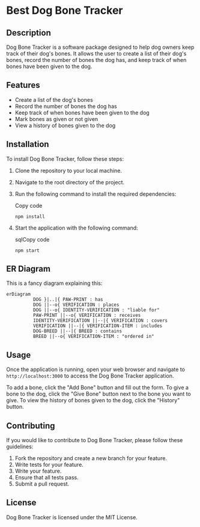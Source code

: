 # Best Dog Bone Tracker 

## Description

Dog Bone Tracker is a software package designed to help dog owners keep track of their dog's bones. It allows the user to create a list of their dog's bones, record the number of bones the dog has, and keep track of when bones have been given to the dog.

## Features

- Create a list of the dog's bones
- Record the number of bones the dog has
- Keep track of when bones have been given to the dog
- Mark bones as given or not given
- View a history of bones given to the dog

## Installation

To install Dog Bone Tracker, follow these steps:

1. Clone the repository to your local machine.
    
2. Navigate to the root directory of the project.
    
3. Run the following command to install the required dependencies:
    
    Copy code
    
    `npm install` 
    
4. Start the application with the following command:
    
    sqlCopy code
    
    `npm start` 
    

## ER Diagram
This is a fancy diagram explaining this:
```mermaid
erDiagram
          DOG }|..|{ PAW-PRINT : has
          DOG ||--o{ VERIFICATION : places
          DOG ||--o{ IDENTITY-VERIFICATION : "liable for"
          PAW-PRINT ||--o{ VERIFICATION : receives
          IDENTITY-VERIFICATION ||--|{ VERIFICATION : covers
          VERIFICATION ||--|{ VERIFICATION-ITEM : includes
          DOG-BREED ||--|{ BREED : contains
          BREED ||--o{ VERIFICATION-ITEM : "ordered in"
```


## Usage

Once the application is running, open your web browser and navigate to `http://localhost:3000` to access the Dog Bone Tracker application.

To add a bone, click the "Add Bone" button and fill out the form. To give a bone to the dog, click the "Give Bone" button next to the bone you want to give. To view the history of bones given to the dog, click the "History" button.

## Contributing

If you would like to contribute to Dog Bone Tracker, please follow these guidelines:

1. Fork the repository and create a new branch for your feature.
2. Write tests for your feature.
3. Write your feature.
4. Ensure that all tests pass.
5. Submit a pull request.

## License

Dog Bone Tracker is licensed under the MIT License.
